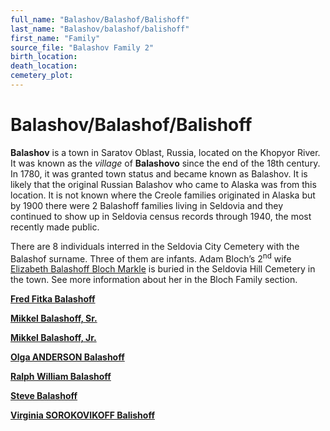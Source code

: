 ```yaml
---
full_name: "Balashov/Balashof/Balishoff"
last_name: "Balashov/balashof/balishoff"
first_name: "Family"
source_file: "Balashov Family 2"
birth_location:
death_location:
cemetery_plot: 
---
```

# Balashov/Balashof/Balishoff

**Balashov** is a town in Saratov Oblast, Russia, located on the Khopyor
River. It was known as the *village* of **Balashovo** since the end of
the 18th century. In 1780, it was granted town status and became known
as Balashov. It is likely that the original Russian Balashov who came to
Alaska was from this location. It is not known where the Creole families
originated in Alaska but by 1900 there were 2 Balashoff families living
in Seldovia and they continued to show up in Seldovia census records
through 1940, the most recently made public.

There are 8 individuals interred in the Seldovia City Cemetery with the Balashof surname. Three of
them are infants. Adam Bloch’s 2<sup>nd</sup> wife [Elizabeth Balashoff
Bloch Markle](../_people/Markle_Elizabeth_Bloch.md) is buried in the Seldovia
Hill Cemetery in the town. See more information about her in the Bloch
Family section.

[**Fred Fitka Balashoff**](../_people/Balashoff_Fitka.md)

[**Mikkel Balashoff, Sr.**](../_people/Balashoff_Mikkel_Sr.md)

[**Mikkel Balashoff, Jr.**](../_people/Balashoff_Mikkel_Jr.md)

[**Olga ANDERSON Balashoff**](../_people/Balashoff_Olga_Ponchene.md)

[**Ralph William Balashoff**](../_people/Balashoff_Ralph_William.md)

[**Steve Balashoff**](../_people/Balashoff_Steve.md)

[**Virginia SOROKOVIKOFF Balishoff**](../_people/Balashoff_Virginia_Sorokovikoff.md)
